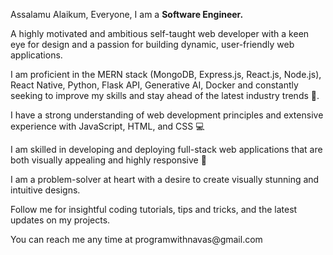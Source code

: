  <p>
          Assalamu Alaikum, Everyone, I am a <b>Software Engineer.</b>
        </p>
        <p>
          A highly motivated and ambitious self-taught web developer with a keen
          eye for design and a passion for building dynamic, user-friendly web
          applications.
        </p>
        <p>
          I am proficient in the MERN stack (MongoDB, Express.js, React.js, Node.js), React Native, Python, Flask API, Generative AI, Docker and constantly seeking to improve my
          skills and stay ahead of the latest industry trends 🚀.
        </p>
        <p>
          I have a strong understanding of web development principles and
          extensive experience with JavaScript, HTML, and CSS 💻
        </p>
        <p>
          I am skilled in developing and deploying full-stack web applications
          that are both visually appealing and highly responsive 🎨
        </p>
        <p>
          I am a problem-solver at heart with a desire to create visually
          stunning and intuitive designs.
        </p>
        <p>
          Follow me for insightful coding tutorials, tips and tricks, and the
          latest updates on my projects.
        </p>
        <p>You can reach me any time at programwithnavas@gmail.com</p>

